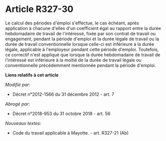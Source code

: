# Article R327-30

Le calcul des périodes d'emploi s'effectue, le cas échéant, après application à chacune d'elles d'un coefficient égal au
rapport entre la durée hebdomadaire de travail de l'intéressé, fixée par son contrat de travail ou engagement, pendant la
période d'emploi et la durée légale de travail ou la durée de travail conventionnelle lorsque celle-ci est inférieure à la
durée légale, applicable à l'employeur pendant cette période d'emploi. Toutefois, ce correctif n'est appliqué que lorsque la
durée hebdomadaire de travail de l'intéressé est inférieure à la moitié de la durée de travail légale ou conventionnelle
précédemment mentionnée pendant la période d'emploi.

**Liens relatifs à cet article**

_Modifié par_:

  - Décret n°2012-1566 du 31 décembre 2012 - art. 7

_Abrogé par_:

  - Décret n°2018-953 du 31 octobre 2018 - art. 56

_Nouveaux textes_:

  - Code du travail applicable à Mayotte. - art. R327-21 (Ab)
